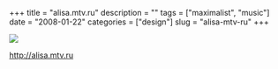 +++
title = "alisa.mtv.ru"
description = ""
tags = ["maximalist", "music"]
date = "2008-01-22"
categories = ["design"]
slug = "alisa-mtv-ru"
+++


 

  <div id="screens-thumbs" class="clearfix">
    <div class="txt-center" id="design-submission"><a href="http://alisa.mtv.ru/"><img id='bluga-thumbnail-1097' class='bluga-thumbnail large' src='//konigi.com/media/bluga/
wt47f2820315cad_0.jpg'/></a></div>  
  </div>   
<p><a href="http://alisa.mtv.ru/">http://alisa.mtv.ru</a></p>




